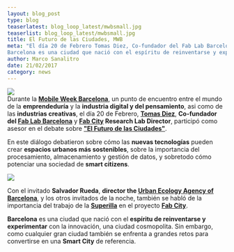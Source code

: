 ```yaml
---
layout: blog_post
type: blog
teaserlatest: blog_loop_latest/mwbsmall.jpg
teaserlist: blog_loop_latest/mwbsmall.jpg
title: El Futuro de las Ciudades, MWB
meta: "El día 20 de Febrero Tomas Diez, Co-fundador del Fab Lab Barcelona y Fab City Research Lab Director, participó como asesor en el debate sobre El Futuro de las Ciudades. 
Barcelona es una ciudad que nació con el espíritu de reinventarse y experimentar con la innovación, sin embargo se enfrenta a grandes retos para convertirse en una Smart City de referencia."
author: Marco Sanalitro
date: 21/02/2017 
category: news
---
```


<img src= "http://www.fablabbcn.org/img/blog/blog_loop_latest/mwb1.jpg" align="middle"> 
<br>
Durante la <strong><a href="https://fablabbcn.org/index.html">Mobile Week Barcelona</a></strong>, un punto de encuentro entre el mundo de la <strong>emprendeduría</strong> y la <strong>industria digital y del pensamiento</strong>, asi como de las <strong>industrias creativas</strong>, el día 20 de Febrero, <strong><a href="https://iaac.net/people/tomas-diez/">Tomas Diez</a></strong>, <strong>Co-fundador del <a href="https://fablabbcn.org/index.html">Fab Lab Barcelona</a></strong> y <strong><a href="http://fab.city/">Fab City</a> Research Lab Director</strong>, participó como asesor en el debate sobre <strong><a href="http://mobileweekbcn.com/es/dialogos/el-futuro-de-las-ciudades/">"El Futuro de las Ciudades"</a></strong>. <br>

En este diálogo debatieron sobre cómo las <strong>nuevas tecnologías</strong> pueden crear <strong>espacios urbanos más sostenibles</strong>, sobre la importancia del procesamiento, almacenamiento y gestión de datos, y sobretodo cómo potenciar una sociedad de <strong>smart citizens</strong>.<br>

<img src= "http://www.fablabbcn.org/img/blog/blog_loop_latest/mwb3.jpg" align="middle"> 
<br>

Con el invitado <strong>Salvador Rueda</strong>, <strong>director the <a href="http://www.bcnecologia.net/es">Urban Ecology Agency of Barcelona</a></strong>, y los otros invitados de la noche, también se habló de la importancia del trabajo de la <strong><a href="http://www.bcnecologia.net/es/proyectos/la-supermanzana-nueva-celula-urbana-para-la-construccion-de-un-nuevo-modelo-funcional-y">Superilla</a></strong> en el proyecto <strong><a href="http://fab.city/">Fab City</a></strong>.<br>

<strong>Barcelona</strong> es una ciudad que nació con el <strong>espíritu de reinventarse y experimentar</strong> con la innovación, una ciudad cosmopolita. Sin embargo, como cualquier gran ciudad también se enfrenta a grandes retos para convertirse en una <strong>Smart City</strong> de referencia.<br>
<br>





